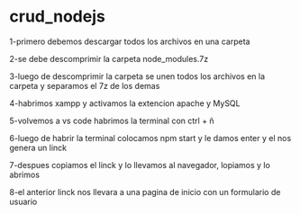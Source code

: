 # crud_nodejs
1-primero debemos descargar todos los archivos en una carpeta

2-se debe descomprimir la carpeta node_modules.7z

3-luego de descomprimir la carpeta se unen todos los archivos en la carpeta y separamos el 7z de los demas

4-habrimos xampp y activamos la extencion apache y MySQL

5-volvemos a vs code habrimos la terminal con ctrl + ñ

6-luego de habrir la terminal colocamos npm start y le damos enter y el nos genera un linck

7-despues copiamos el linck y lo llevamos al navegador, lopiamos y lo abrimos

8-el anterior linck nos llevara a una pagina de inicio con un formulario de usuario
